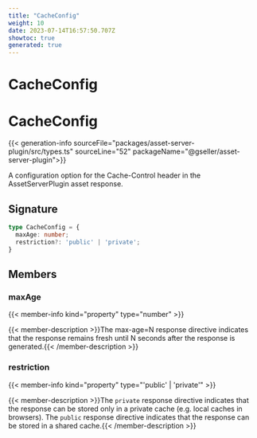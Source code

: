 ```yaml
---
title: "CacheConfig"
weight: 10
date: 2023-07-14T16:57:50.707Z
showtoc: true
generated: true
---
```

<!-- This file was generated from the Vendure source. Do not modify. Instead, re-run the "docs:build" script -->

# CacheConfig
<div class="symbol">


# CacheConfig

{{< generation-info sourceFile="packages/asset-server-plugin/src/types.ts" sourceLine="52" packageName="@gseller/asset-server-plugin">}}

A configuration option for the Cache-Control header in the AssetServerPlugin asset response.

## Signature

```TypeScript
type CacheConfig = {
  maxAge: number;
  restriction?: 'public' | 'private';
}
```
## Members

### maxAge

{{< member-info kind="property" type="number"  >}}

{{< member-description >}}The max-age=N response directive indicates that the response remains fresh until N seconds after the response is generated.{{< /member-description >}}

### restriction

{{< member-info kind="property" type="'public' | 'private'"  >}}

{{< member-description >}}The `private` response directive indicates that the response can be stored only in a private cache (e.g. local caches in browsers).
The `public` response directive indicates that the response can be stored in a shared cache.{{< /member-description >}}


</div>
